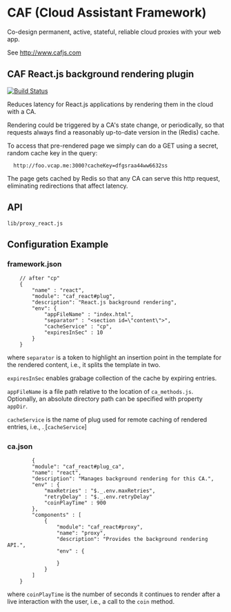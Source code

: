 # CAF (Cloud Assistant Framework)

Co-design permanent, active, stateful, reliable cloud proxies with your web app.

See http://www.cafjs.com 

## CAF React.js background rendering plugin
[![Build Status](http://ci.cafjs.com/api/badges/cafjs/caf_react/status.svg)](http://ci.cafjs.com/cafjs/caf_react)

Reduces latency for React.js applications by rendering them in the cloud with a CA. 

Rendering could be triggered by a CA's state change, or periodically, so that requests always find a reasonably up-to-date version in the (Redis) cache.

To access that pre-rendered page we simply can do a GET using a secret, random cache key in the query:

      http://foo.vcap.me:3000?cacheKey=dfgsraa44ww6632ss

The page gets cached by Redis so that any CA can serve this http request, eliminating redirections that affect latency.


## API

    lib/proxy_react.js
 
## Configuration Example

### framework.json

        // after "cp"
        {
            "name" : "react",
            "module": "caf_react#plug",
            "description": "React.js background rendering",
            "env": {
                "appFileName" : "index.html",
                "separator" : "<section id=\"content\">",
                "cacheService" : "cp",
                "expiresInSec" : 10
            }
        }

where `separator` is a token to highlight an insertion point in the template for the rendered content, i.e., it splits the template in two.

`expiresInSec` enables grabage collection of the cache by expiring entries.

`appFileName` is a file path relative to the location of `ca_methods.js`. Optionally, an absolute directory path can be specified with property `appDir`.

`cacheService` is the name of plug used for remote caching of rendered entries, i.e., $._.$[`cacheService`]


### ca.json

            {
            "module": "caf_react#plug_ca",
            "name": "react",
            "description": "Manages background rendering for this CA.",
            "env" : {
                "maxRetries" : "$._.env.maxRetries",
                "retryDelay" : "$._.env.retryDelay"
                "coinPlayTime" : 900
            },
            "components" : [
                {
                    "module": "caf_react#proxy",
                    "name": "proxy",
                    "description": "Provides the background rendering API.",
                    "env" : {

                    }
                }
            ]
        }

where `coinPlayTime` is the number of seconds it  continues to render after
 a live interaction with the user, i.e., a call to the `coin` method.
